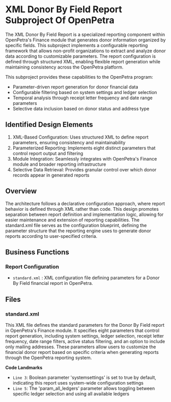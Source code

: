 # XML Donor By Field Report Subproject Of OpenPetra

The XML Donor By Field Report is a specialized reporting component within OpenPetra's Finance module that generates donor information organized by specific fields. This subproject implements a configurable reporting framework that allows non-profit organizations to extract and analyze donor data according to customizable parameters. The report configuration is defined through structured XML, enabling flexible report generation while maintaining consistency across the OpenPetra platform.

This subproject provides these capabilities to the OpenPetra program:

- Parameter-driven report generation for donor financial data
- Configurable filtering based on system settings and ledger selection
- Temporal analysis through receipt letter frequency and date range parameters
- Selective data inclusion based on donor status and address type

## Identified Design Elements

1. XML-Based Configuration: Uses structured XML to define report parameters, ensuring consistency and maintainability
2. Parameterized Reporting: Implements eight distinct parameters that control report output and filtering
3. Module Integration: Seamlessly integrates with OpenPetra's Finance module and broader reporting infrastructure
4. Selective Data Retrieval: Provides granular control over which donor records appear in generated reports

## Overview
The architecture follows a declarative configuration approach, where report behavior is defined through XML rather than code. This design promotes separation between report definition and implementation logic, allowing for easier maintenance and extension of reporting capabilities. The standard.xml file serves as the configuration blueprint, defining the parameter structure that the reporting engine uses to generate donor reports according to user-specified criteria.

## Business Functions

### Report Configuration
- `standard.xml` : XML configuration file defining parameters for a Donor By Field financial report in OpenPetra.

## Files
### standard.xml

This XML file defines the standard parameters for the Donor By Field report in OpenPetra's Finance module. It specifies eight parameters that control report generation, including system settings, ledger selection, receipt letter frequency, date range filters, active status filtering, and an option to include only mailing addresses. These parameters allow users to customize the financial donor report based on specific criteria when generating reports through the OpenPetra reporting system.

 **Code Landmarks**
- `Line 3`: Boolean parameter 'systemsettings' is set to true by default, indicating this report uses system-wide configuration settings
- `Line 5`: The 'param_all_ledgers' parameter allows toggling between specific ledger selection and using all available ledgers

[Generated by the Sage AI expert workbench: 2025-03-30 02:22:57  https://sage-tech.ai/workbench]: #
